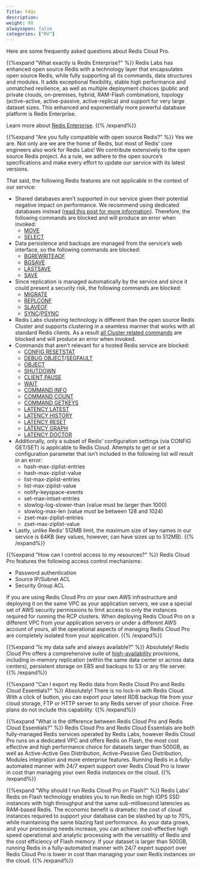 ```yaml
---
Title: FAQs
description: 
weight: 90
alwaysopen: false
categories: ["RV"]
---
```

Here are some frequently asked questions about Redis Cloud Pro.

<!-- Also in RS and RC -->
{{%expand "What exactly is Redis Enterprise?" %}}
Redis Labs has enhanced open source Redis with a technology layer that encapsulates open source Redis, while fully supporting all its commands, data structures and modules. It adds exceptional flexibility, stable high performance and unmatched resilience, as well as multiple deployment choices (public and private clouds, on-premises, hybrid, RAM-Flash combination), topology (active-active, active-passive, active-replica) and support for very large dataset sizes. This enhanced and exponentially more powerful database platform is Redis Enterprise.

Learn more about [Redis Enterprise](https://redislabs.com/why-redis/redis-enterprise/).
{{% /expand%}}

<!-- Also in RS and RC -->
{{%expand "Are you fully compatible with open source Redis?" %}}
Yes we are. Not only are we are the home of Redis, but most of Redis’ core engineers also work for Redis Labs! We contribute extensively to the open source Redis project. As a rule, we adhere to the open source’s specifications and make every effort to update our service with its latest versions.

That said, the following Redis features are not applicable in the context of our service:

- Shared databases aren’t supported in our service given their potential negative impact on performance. We recommend using dedicated databases instead ([read this post for more information](https://redislabs.com/blog/benchmark-shared-vs-dedicated-redis-instances/)). Therefore, the following commands are blocked and will produce an error when invoked:
    - [MOVE](http://redis.io/commands/move)
    - [SELECT](http://redis.io/commands/select)
- Data persistence and backups are managed from the service’s web interface, so the following commands are blocked:
    - [BGREWRITEAOF](http://redis.io/commands/BGREWRITEAOF)
    - [BGSAVE](http://redis.io/commands/bgsave)
    - [LASTSAVE](http://redis.io/commands/LASTSAVE)
    - [SAVE](http://redis.io/commands/SAVE)
- Since replication is managed automatically by the service and since it could present a security risk, the following commands are blocked:
    - [MIGRATE](http://redis.io/commands/MIGRATE)
    - [REPLCONF](http://redis.io/commands/REPLCONF)
    - [SLAVEOF](http://redis.io/commands/SLAVEOF)
    - [SYNC](http://redis.io/commands/SYNC)/[PSYNC](http://redis.io/commands/PSYNC)
- Redis Labs clustering technology is different than the open source Redis Cluster and supports clustering in a seamless manner that works with all standard Redis clients. As a result [all Cluster related commands](http://redis.io/commands#cluster) are blocked and will produce an error when invoked.
- Commands that aren’t relevant for a hosted Redis service are blocked:
    - [CONFIG RESETSTAT](http://redis.io/commands/CONFIG-RESETSTAT)
    - [DEBUG OBJECT](http://redis.io/commands/DEBUG-OBJECT)/[SEGFAULT](http://redis.io/commands/DEBUG-SEGFAULT)
    - [OBJECT](http://redis.io/commands/OBJECT)
    - [SHUTDOWN](http://redis.io/commands/SHUTDOWN)
    - [CLIENT PAUSE](http://redis.io/commands/CLIENT-PAUSE)
    - [WAIT](http://redis.io/commands/WAIT)
    - [COMMAND INFO](http://redis.io/commands/COMMAND-INFO)
    - [COMMAND COUNT](http://redis.io/commands/COMMAND-COUNT)
    - [COMMAND GETKEYS](http://redis.io/commands/COMMAND-GETKEYS)
    - [LATENCY LATEST](http://redis.io/commands/LATENCY-LATEST)
    - [LATENCY HISTORY](http://redis.io/commands/LATENCY-HISTORY)
    - [LATENCY RESET](http://redis.io/commands/LATENCY-RESET)
    - [LATENCY GRAPH](http://redis.io/commands/LATENCY-GRAPH)
    - [LATENCY DOCTOR](http://redis.io/commands/LATENCY-DOCTOR)
- Additionally, only a subset of Redis’ configuration settings (via CONFIG GET/SET) is applicable to Redis Cloud. Attempts to get or set a configuration parameter that isn’t included in the following list will result in an error:
    - hash-max-ziplist-entries
    - hash-max-ziplist-value
    - list-max-ziplist-entries
    - list-max-ziplist-value
    - notify-keyspace-events
    - set-max-intset-entries
    - slowlog-log-slower-than (value must be larger than 1000)
    - slowlog-max-len (value must be between 128 and 1024)
    - zset-max-ziplist-entries
    - zset-max-ziplist-value
- Lastly, unlike Redis’ 512MB limit, the maximum size of key names in our service is 64KB (key values, however, can have sizes up to 512MB).
{{% /expand%}}

<!-- Also in RC -->
{{%expand "How can I control access to my resources?" %}}
Redis Cloud Pro features the following access control mechanisms:

- Password authentication
- Source IP/Subnet ACL
- Security Group ACL

If you are using Redis Cloud Pro on your own AWS infrastructure and deploying it on the same VPC as your application servers, we use a special set of AWS security permissions to limit access to only the instances required for running the RCP clusters. When deploying Redis Cloud Pro on a different VPC from your application servers or under a different AWS account of yours, all the operational aspects of managing Redis Cloud Pro are completely isolated from your application.
{{% /expand%}}

<!-- Also in RC -->
{{%expand "Is my data safe and always available?" %}}
Absolutely! Redis Cloud Pro offers a comprehensive suite of [high-availability](https://redislabs.com/blog/high-availability-for-in-memory-cloud-datastores) provisions, including in-memory replication (within the same data center or across data centers), persistent storage on EBS and backups to S3 or any file server.
{{% /expand%}}

{{%expand "Can I export my Redis data from Redis Cloud Pro and Redis Cloud Essentials?" %}}
Absolutely! There is no lock-in with Redis Cloud. With a click of button, you can export your latest RDB backup file from your cloud storage, FTP or HTTP server to any Redis server of your choice. Free plans do not include this capability.
{{% /expand%}}

{{%expand "What is the difference between Redis Cloud Pro and Redis Cloud Essentials?" %}}
Redis Cloud Pro and Redis Cloud Essentials are both fully-managed Redis services operated by Redis Labs, however Redis Cloud Pro runs on a dedicated VPC and offers Redis on Flash, the most cost effective and high performance choice for datasets larger than 500GB, as well as Active-Active Geo Distribution, Active-Passive Geo Distribution, Modules integration and more enterprise features. Running Redis in a fully-automated manner with 24/7 expert support over Redis Cloud Pro is lower in cost than managing your own Redis instances on the cloud.
{{% /expand%}}

{{%expand "Why should I run Redis Cloud Pro on Flash?" %}}
Redis Labs’ Redis on Flash technology enables you to run Redis on high IOPS SSD instances with high throughput and the same sub-millisecond latencies as RAM-based Redis. The economic benefit is dramatic: the cost of cloud instances required to support your database can be slashed by up to 70%, while maintaining the same blazing fast performance. As your data grows, and your processing needs increase, you can achieve cost-effective high speed operational and analytic processing with the versatility of Redis and the cost efficiency of Flash memory. If your dataset is larger than 500GB, running Redis in a fully-automated manner with 24/7 expert support over Redis Cloud Pro is lower in cost than managing your own Redis instances on the cloud.
{{% /expand%}}
